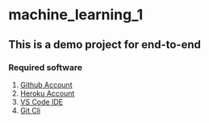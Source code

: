 # machine_learning_1
## This is a demo project for end-to-end
### Required software


1. [Github Account](https://github.com/)
2. [Heroku Account](https://id.heroku.com/login)
3. [VS Code IDE](https://code.visualstudio.com/download#)
4. [Git Cli](https://git-scm.com/download/win)